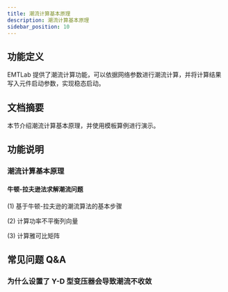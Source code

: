 ```yaml
---
title: 潮流计算基本原理
description: 潮流计算基本原理
sidebar_position: 10
---
```


## 功能定义
EMTLab 提供了潮流计算功能，可以依据网络参数进行潮流计算，并将计算结果写入元件启动参数，实现稳态启动。

## 文档摘要
本节介绍潮流计算基本原理，并使用模板算例进行演示。

## 功能说明
### 潮流计算基本原理
#### 牛顿-拉夫逊法求解潮流问题

(1) 基于牛顿-拉夫逊的潮流算法的基本步骤

(2) 计算功率不平衡列向量

(3) 计算雅可比矩阵






## 常见问题 Q&A
### 为什么设置了 Y-D 型变压器会导致潮流不收敛
